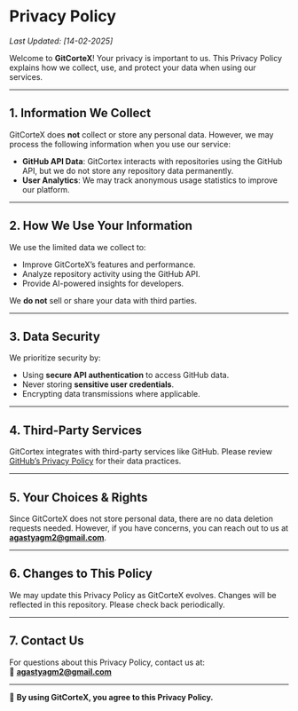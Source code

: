 # Privacy Policy  

_Last Updated: [14-02-2025]_  

Welcome to **GitCorteX**! Your privacy is important to us. This Privacy Policy explains how we collect, use, and protect your data when using our services.  

---

## **1. Information We Collect**  
GitCorteX does **not** collect or store any personal data. However, we may process the following information when you use our service:  

- **GitHub API Data**: GitCortex interacts with repositories using the GitHub API, but we do not store any repository data permanently.  
- **User Analytics**: We may track anonymous usage statistics to improve our platform.  

---

## **2. How We Use Your Information**  
We use the limited data we collect to:  

- Improve GitCorteX’s features and performance.  
- Analyze repository activity using the GitHub API.  
- Provide AI-powered insights for developers.  

We **do not** sell or share your data with third parties.  

---

## **3. Data Security**  
We prioritize security by:  

- Using **secure API authentication** to access GitHub data.  
- Never storing **sensitive user credentials**.  
- Encrypting data transmissions where applicable.  

---

## **4. Third-Party Services**  
GitCortex integrates with third-party services like GitHub. Please review [GitHub’s Privacy Policy](https://docs.github.com/en/site-policy/privacy-policies/github-privacy-statement) for their data practices.  

---

## **5. Your Choices & Rights**  
Since GitCorteX does not store personal data, there are no data deletion requests needed. However, if you have concerns, you can reach out to us at **[agastyagm2@gmail.com](mailto:agastyagm2@gmail.com)**.  

---

## **6. Changes to This Policy**  
We may update this Privacy Policy as GitCorteX evolves. Changes will be reflected in this repository. Please check back periodically.  

---

## **7. Contact Us**  
For questions about this Privacy Policy, contact us at:  
📧 **[agastyagm2@gmail.com](mailto:agastyagm2@gmail.com)**  

---

🚀 **By using GitCorteX, you agree to this Privacy Policy.**  
